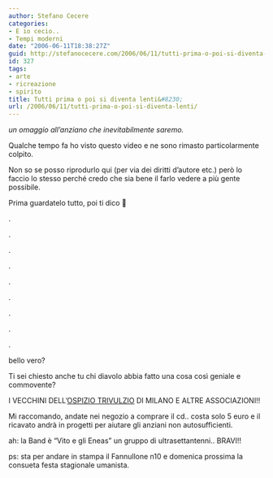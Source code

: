 ```yaml
---
author: Stefano Cecere
categories:
- E io cecio..
- Tempi moderni
date: "2006-06-11T18:38:27Z"
guid: http://stefanocecere.com/2006/06/11/tutti-prima-o-poi-si-diventa-lenti/
id: 327
tags:
- arte
- ricreazione
- spirito
title: Tutti prima o poi si diventa lenti&#8230;
url: /2006/06/11/tutti-prima-o-poi-si-diventa-lenti/
---
```


_un omaggio all&#8217;anziano che inevitabilmente saremo._

Qualche tempo fa ho visto questo video e ne sono rimasto particolarmente colpito.
  
Non so se posso riprodurlo qui (per via dei diritti d&#8217;autore etc.) però lo faccio lo stesso perché credo che sia bene il farlo vedere a più gente possibile.

Prima guardatelo tutto, poi ti dico 🙂

.
  
.
  
.
  
.
  
.
  
.
  
.
  
.
  
.
  
bello vero?
  
Ti sei chiesto anche tu chi diavolo abbia fatto una cosa così geniale e commovente?

I VECCHINI DELL&#8217;[OSPIZIO TRIVULZIO](http://www.pioalbergotrivulzio.it/) DI MILANO E ALTRE ASSOCIAZIONI!!

Mi raccomando, andate nei negozio a comprare il cd.. costa solo 5 euro e il ricavato andrà in progetti per aiutare gli anziani non autosufficienti.

ah: la Band è &#8220;Vito e gli Eneas&#8221; un gruppo di ultrasettantenni.. BRAVI!!

ps: sta per andare in stampa il Fannullone n10 e domenica prossima la consueta festa stagionale umanista.